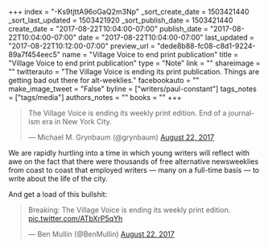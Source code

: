 +++
index = "-Ks9tjttA96oGaQ2m3Np"
_sort_create_date = 1503421440
_sort_last_updated = 1503421920
_sort_publish_date = 1503421440
create_date = "2017-08-22T10:04:00-07:00"
publish_date = "2017-08-22T10:04:00-07:00"
date = "2017-08-22T10:04:00-07:00"
last_updated = "2017-08-22T10:12:00-07:00"
preview_url = "dede8b88-fc08-c8d1-9224-89a7f454eec5"
name = "Village Voice to end print publication"
title = "Village Voice to end print publication"
type = "Note"
link = ""
shareimage = ""
twitterauto = "The Village Voice is ending its print publication. Things are getting bad out there for alt-weeklies."
facebookauto = ""
make_image_tweet = "False"
byline = ["writers/paul-constant"]
tags_notes = ["tags/media"]
authors_notes = ""
books = ""
+++
<blockquote class="twitter-tweet" data-lang="en"><p lang="en" dir="ltr">The Village Voice is ending its weekly print edition. End of a journalism era in New York City.</p>&mdash; Michael M. Grynbaum (@grynbaum) <a href="https://twitter.com/grynbaum/status/900035162683080704">August 22, 2017</a></blockquote>

We are rapidly hurtling into a time in which young writers will reflect with awe on the fact that there were thousands of free alternative newsweeklies from coast to coast that employed writers — many on a full-time basis — to write about the life of the city.

And get a load of this bullshit:

<blockquote class="twitter-tweet" data-lang="en"><p lang="en" dir="ltr">Breaking: The Village Voice is ending its weekly print edition. <a href="https://t.co/ATbXrP5qYh">pic.twitter.com/ATbXrP5qYh</a></p>&mdash; Ben Mullin (@BenMullin) <a href="https://twitter.com/BenMullin/status/900035965015793664">August 22, 2017</a></blockquote>